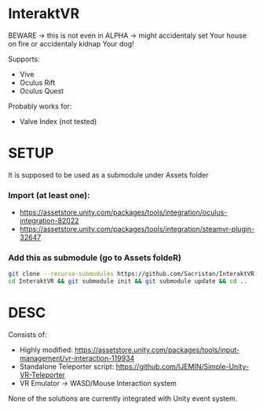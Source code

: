 # InteraktVR
BEWARE -> this is not even in ALPHA -> might accidentaly set Your house on fire or accidentaly kidnap Your dog!

Supports:
* Vive
* Oculus Rift
* Oculus Quest

Probably works for:
* Valve Index (not tested)

# SETUP
It is supposed to be used as a submodule under Assets folder

### Import (at least one):
* https://assetstore.unity.com/packages/tools/integration/oculus-integration-82022
* https://assetstore.unity.com/packages/tools/integration/steamvr-plugin-32647

### Add this as submodule (go to Assets foldeR)
```bash
git clone --recurse-submodules https://github.com/Sacristan/InteraktVR.git
cd InteraktVR && git submodule init && git submodule update && cd ..
```

# DESC
Consists of:
* Highly modified: https://assetstore.unity.com/packages/tools/input-management/vr-interaction-119934
* Standalone Teleporter script: https://github.com/IJEMIN/Simple-Unity-VR-Teleporter
* VR Emulator -> WASD/Mouse Interaction system 

None of the solutions are currently integrated with Unity event system.
